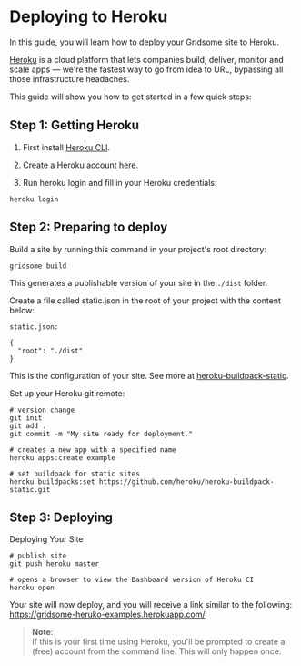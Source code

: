# Deploying to Heroku

In this guide, you will learn how to deploy your Gridsome site to Heroku.

[Heroku](https://www.heroku.com/) is a cloud platform that lets companies build, deliver, monitor and scale apps — we're the fastest way to go from idea to URL, bypassing all those infrastructure headaches.

This guide will show you how to get started in a few quick steps:


## Step 1: Getting Heroku

1. First install [Heroku CLI](https://devcenter.heroku.com/articles/heroku-cli).

1. Create a Heroku account [here](https://signup.heroku.com/).

1. Run heroku login and fill in your Heroku credentials:

```shell
heroku login
```
## Step 2: Preparing to deploy

Build a site by running this command in your project's root directory:

```shell
gridsome build
```

This generates a publishable version of your site in the `./dist` folder.

Create a file called static.json in the root of your project with the content below:

``static.json:``

```shell script
{
  "root": "./dist"
}
```
This is the configuration of your site. See more at [heroku-buildpack-static](https://github.com/heroku/heroku-buildpack-static).


Set up your Heroku git remote:

```shell script
# version change
git init
git add .
git commit -m "My site ready for deployment."

# creates a new app with a specified name
heroku apps:create example

# set buildpack for static sites
heroku buildpacks:set https://github.com/heroku/heroku-buildpack-static.git
```

## Step 3: Deploying


Deploying Your Site
```shell script
# publish site
git push heroku master

# opens a browser to view the Dashboard version of Heroku CI
heroku open
```

Your site will now deploy, and you will receive a link similar to the following: https://gridsome-heruko-examples.herokuapp.com/

>
> __Note__: <br/>
> If this is your first time using Heroku, you'll be prompted to create a (free) account from the command line. This will only happen once.
>

